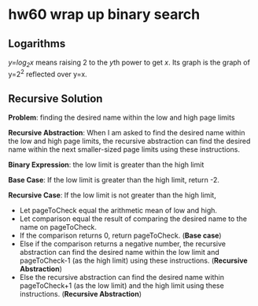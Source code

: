 # hw60 wrap up binary search


## Logarithms

*y=log<sub>2</sub>x* means raising 2 to the *y*th power to get *x*.
Its graph is the graph of y=2<sup>2</sup> reflected over y=x.


## Recursive Solution

**Problem**: finding the desired name within the low and high page limits

**Recursive Abstraction**: When I am asked to find the desired name
within the low and high page limits, the recursive abstraction can find the
desired name within the next smaller-sized page limits using these instructions.

**Binary Expression**: the low limit is greater than the high limit

**Base Case**: If the low limit is greater than the high limit, return -2.

**Recursive Case**: If the low limit is not greater than the high limit,
- Let pageToCheck equal the arithmetic mean of low and high.
- Let comparison equal the result of comparing the desired name to the
name on pageToCheck.
- If the comparison returns 0, return pageToCheck. (**Base case**)
- Else if the comparison returns a negative number, the recursive abstraction
can find the desired name within the low limit and pageToCheck-1 (as the
high limit) using these instructions. (**Recursive Abstraction**)
- Else the recursive abstraction can find the desired name within pageToCheck+1
(as the low limit) and the high limit using these instructions. (**Recursive
Abstraction**)






